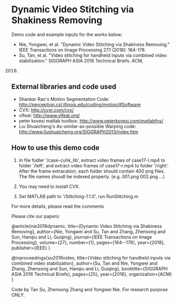 # Dynamic Video Stitching via Shakiness Removing

Demo code and example inputs for the works below:
 - Nie, Yongwei, et al. "Dynamic Video Stitching via Shakiness Removing." IEEE Transactions on Image Processing 27.1 (2018): 164-178.
 - Su, Tan, et al. "Video stitching for handheld inputs via combined video stabilization." SIGGRAPH ASIA 2016 Technical Briefs. ACM, 
 2016. 
 
## External libraries and code used
 - Shankar Rao's Motion Segmentation Code: http://perception.csl.illinois.edu/coding/motion/#Software
 - CVX: http://cvxr.com/cvx/
 - vlfeat: http://www.vlfeat.org/
 - peter kovesi matlab toolbox: http://www.peterkovesi.com/matlabfns/
 - Liu Shuaicheng's As-similar-as-possible Warping code: http://www.liushuaicheng.org/SIGGRAPH2013/index.htm
 
## How to use this demo code

1. In file fodler '/case-cuhk_lib', extract video frames of case17-l.mp4 to folder '/left', and extract video frames of case17-r.mp4 to folder '/right'. After the frame extracation, each folder should contain 400 png files. The file names shoudl be indexed properly. (e.g. 001.png 002.png ...)

2. You may need to install CVX. 

3. Set MATLAB path to '/Stitching-1.1.0', run RunStitching.m

For more details, please read the comments

Please cite our papers:

@article{nie2018dynamic,
  title={Dynamic Video Stitching via Shakiness Removing},
  author={Nie, Yongwei and Su, Tan and Zhang, Zhensong and Sun, Hanqiu and Li, Guiqing},
  journal={IEEE Transactions on Image Processing},
  volume={27},
  number={1},
  pages={164--178},
  year={2018},
  publisher={IEEE}
}

@inproceedings{su2016video,
  title={Video stitching for handheld inputs via combined video stabilization},
  author={Su, Tan and Nie, Yongwei and Zhang, Zhensong and Sun, Hanqiu and Li, Guiqing},
  booktitle={SIGGRAPH ASIA 2016 Technical Briefs},
  pages={25},
  year={2016},
  organization={ACM}
}
 
Code by Tan Su, Zhensong Zhang and Yongwei Nie. For research purpose ONLY. 